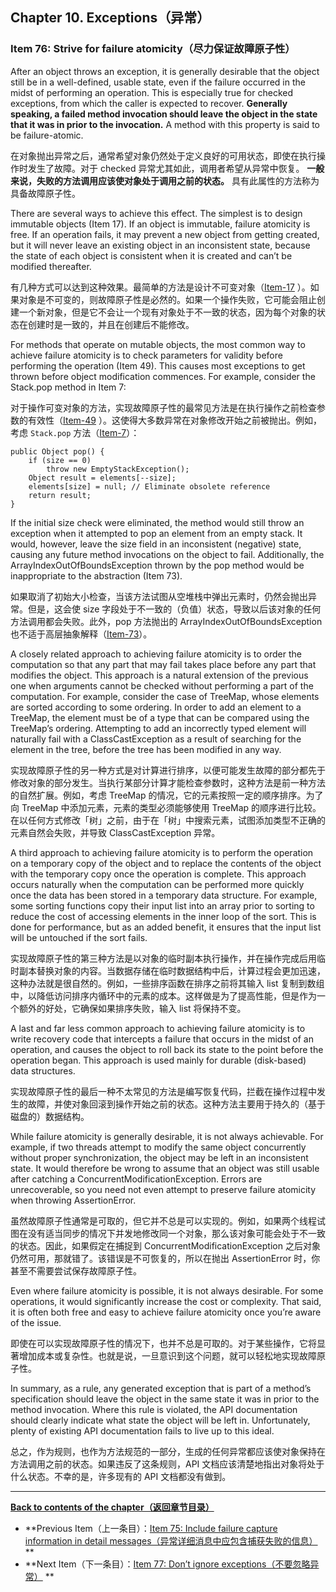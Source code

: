 ## Chapter 10. Exceptions（异常）

### Item 76: Strive for failure atomicity（尽力保证故障原子性）

After an object throws an exception, it is generally desirable that the object still be in a well-defined, usable state,
even if the failure occurred in the midst of performing an operation. This is especially true for checked exceptions,
from which the caller is expected to recover. **Generally speaking, a failed method invocation should leave the object
in the state that it was in prior to the invocation.** A method with this property is said to be failure-atomic.

在对象抛出异常之后，通常希望对象仍然处于定义良好的可用状态，即使在执行操作时发生了故障。对于 checked 异常尤其如此，调用者希望从异常中恢复。
**一般来说，失败的方法调用应该使对象处于调用之前的状态。** 具有此属性的方法称为具备故障原子性。

There are several ways to achieve this effect. The simplest is to design immutable objects (Item 17). If an object is
immutable, failure atomicity is free. If an operation fails, it may prevent a new object from getting created, but it
will never leave an existing object in an inconsistent state, because the state of each object is consistent when it is
created and can’t be modified thereafter.

有几种方式可以达到这种效果。最简单的方法是设计不可变对象（[Item-17](../Chapter-4/Chapter-4-Item-17-Minimize-mutability.md)
）。如果对象是不可变的，则故障原子性是必然的。如果一个操作失败，它可能会阻止创建一个新对象，但是它不会让一个现有对象处于不一致的状态，因为每个对象的状态在创建时是一致的，并且在创建后不能修改。

For methods that operate on mutable objects, the most common way to achieve failure atomicity is to check parameters for
validity before performing the operation (Item 49). This causes most exceptions to get thrown before object modification
commences. For example, consider the Stack.pop method in Item 7:

对于操作可变对象的方法，实现故障原子性的最常见方法是在执行操作之前检查参数的有效性（[Item-49](../Chapter-8/Chapter-8-Item-49-Check-parameters-for-validity.md)
）。这使得大多数异常在对象修改开始之前被抛出。例如，考虑 `Stack.pop`
方法（[Item-7](../Chapter-2/Chapter-2-Item-7-Eliminate-obsolete-object-references.md)）：

```
public Object pop() {
    if (size == 0)
        throw new EmptyStackException();
    Object result = elements[--size];
    elements[size] = null; // Eliminate obsolete reference
    return result;
}
```

If the initial size check were eliminated, the method would still throw an exception when it attempted to pop an element
from an empty stack. It would, however, leave the size field in an inconsistent (negative) state, causing any future
method invocations on the object to fail. Additionally, the ArrayIndexOutOfBoundsException thrown by the pop method
would be inappropriate to the abstraction (Item 73).

如果取消了初始大小检查，当该方法试图从空堆栈中弹出元素时，仍然会抛出异常。但是，这会使 size
字段处于不一致的（负值）状态，导致以后该对象的任何方法调用都会失败。此外，pop 方法抛出的 ArrayIndexOutOfBoundsException
也不适于高层抽象解释（[Item-73](../Chapter-10/Chapter-10-Item-73-Throw-exceptions-appropriate-to-the-abstraction.md)）。

A closely related approach to achieving failure atomicity is to order the computation so that any part that may fail
takes place before any part that modifies the object. This approach is a natural extension of the previous one when
arguments cannot be checked without performing a part of the computation. For example, consider the case of TreeMap,
whose elements are sorted according to some ordering. In order to add an element to a TreeMap, the element must be of a
type that can be compared using the TreeMap’s ordering. Attempting to add an incorrectly typed element will naturally
fail with a ClassCastException as a result of searching for the element in the tree, before the tree has been modified
in any way.

实现故障原子性的另一种方式是对计算进行排序，以便可能发生故障的部分都先于修改对象的部分发生。当执行某部分计算才能检查参数时，这种方法是前一种方法的自然扩展。例如，考虑
TreeMap 的情况，它的元素按照一定的顺序排序。为了向 TreeMap 中添加元素，元素的类型必须能够使用 TreeMap
的顺序进行比较。在以任何方式修改「树」之前，由于在「树」中搜索元素，试图添加类型不正确的元素自然会失败，并导致
ClassCastException 异常。

A third approach to achieving failure atomicity is to perform the operation on a temporary copy of the object and to
replace the contents of the object with the temporary copy once the operation is complete. This approach occurs
naturally when the computation can be performed more quickly once the data has been stored in a temporary data
structure. For example, some sorting functions copy their input list into an array prior to sorting to reduce the cost
of accessing elements in the inner loop of the sort. This is done for performance, but as an added benefit, it ensures
that the input list will be untouched if the sort fails.

实现故障原子性的第三种方法是以对象的临时副本执行操作，并在操作完成后用临时副本替换对象的内容。当数据存储在临时数据结构中后，计算过程会更加迅速，这种办法就是很自然的。例如，一些排序函数在排序之前将其输入
list 复制到数组中，以降低访问排序内循环中的元素的成本。这样做是为了提高性能，但是作为一个额外的好处，它确保如果排序失败，输入
list 将保持不变。

A last and far less common approach to achieving failure atomicity is to write recovery code that intercepts a failure
that occurs in the midst of an operation, and causes the object to roll back its state to the point before the operation
began. This approach is used mainly for durable (disk-based) data structures.

实现故障原子性的最后一种不太常见的方法是编写恢复代码，拦截在操作过程中发生的故障，并使对象回滚到操作开始之前的状态。这种方法主要用于持久的（基于磁盘的）数据结构。

While failure atomicity is generally desirable, it is not always achievable. For example, if two threads attempt to
modify the same object concurrently without proper synchronization, the object may be left in an inconsistent state. It
would therefore be wrong to assume that an object was still usable after catching a ConcurrentModificationException.
Errors are unrecoverable, so you need not even attempt to preserve failure atomicity when throwing AssertionError.

虽然故障原子性通常是可取的，但它并不总是可以实现的。例如，如果两个线程试图在没有适当同步的情况下并发地修改同一个对象，那么该对象可能会处于不一致的状态。因此，如果假定在捕捉到
ConcurrentModificationException 之后对象仍然可用，那就错了。该错误是不可恢复的，所以在抛出 AssertionError
时，你甚至不需要尝试保存故障原子性。

Even where failure atomicity is possible, it is not always desirable. For some operations, it would significantly
increase the cost or complexity. That said, it is often both free and easy to achieve failure atomicity once you’re
aware of the issue.

即使在可以实现故障原子性的情况下，也并不总是可取的。对于某些操作，它将显著增加成本或复杂性。也就是说，一旦意识到这个问题，就可以轻松地实现故障原子性。

In summary, as a rule, any generated exception that is part of a method’s specification should leave the object in the
same state it was in prior to the method invocation. Where this rule is violated, the API documentation should clearly
indicate what state the object will be left in. Unfortunately, plenty of existing API documentation fails to live up to
this ideal.

总之，作为规则，也作为方法规范的一部分，生成的任何异常都应该使对象保持在方法调用之前的状态。如果违反了这条规则，API
文档应该清楚地指出对象将处于什么状态。不幸的是，许多现有的 API 文档都没有做到。

---
**[Back to contents of the chapter（返回章节目录）](../Chapter-10/Chapter-10-Introduction.md)**

- **Previous
  Item（上一条目）：[Item 75: Include failure capture information in detail messages（异常详细消息中应包含捕获失败的信息）](../Chapter-10/Chapter-10-Item-75-Include-failure-capture-information-in-detail-messages.md)
  **
- **Next
  Item（下一条目）：[Item 77: Don’t ignore exceptions（不要忽略异常）](../Chapter-10/Chapter-10-Item-77-Don’t-ignore-exceptions.md)
  **
